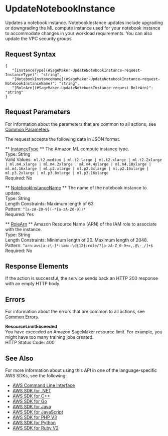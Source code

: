# UpdateNotebookInstance<a name="API_UpdateNotebookInstance"></a>

Updates a notebook instance\. NotebookInstance updates include upgrading or downgrading the ML compute instance used for your notebook instance to accommodate changes in your workload requirements\. You can also update the VPC security groups\.

## Request Syntax<a name="API_UpdateNotebookInstance_RequestSyntax"></a>

```
{
   "[InstanceType](#SageMaker-UpdateNotebookInstance-request-InstanceType)": "string",
   "[NotebookInstanceName](#SageMaker-UpdateNotebookInstance-request-NotebookInstanceName)": "string",
   "[RoleArn](#SageMaker-UpdateNotebookInstance-request-RoleArn)": "string"
}
```

## Request Parameters<a name="API_UpdateNotebookInstance_RequestParameters"></a>

For information about the parameters that are common to all actions, see [Common Parameters](CommonParameters.md)\.

The request accepts the following data in JSON format\.

 ** [InstanceType](#API_UpdateNotebookInstance_RequestSyntax) **   <a name="SageMaker-UpdateNotebookInstance-request-InstanceType"></a>
The Amazon ML compute instance type\.  
Type: String  
Valid Values:` ml.t2.medium | ml.t2.large | ml.t2.xlarge | ml.t2.2xlarge | ml.m4.xlarge | ml.m4.2xlarge | ml.m4.4xlarge | ml.m4.10xlarge | ml.m4.16xlarge | ml.p2.xlarge | ml.p2.8xlarge | ml.p2.16xlarge | ml.p3.2xlarge | ml.p3.8xlarge | ml.p3.16xlarge`   
Required: No

 ** [NotebookInstanceName](#API_UpdateNotebookInstance_RequestSyntax) **   <a name="SageMaker-UpdateNotebookInstance-request-NotebookInstanceName"></a>
The name of the notebook instance to update\.  
Type: String  
Length Constraints: Maximum length of 63\.  
Pattern: `^[a-zA-Z0-9](-*[a-zA-Z0-9])*`   
Required: Yes

 ** [RoleArn](#API_UpdateNotebookInstance_RequestSyntax) **   <a name="SageMaker-UpdateNotebookInstance-request-RoleArn"></a>
Amazon Resource Name \(ARN\) of the IAM role to associate with the instance\.  
Type: String  
Length Constraints: Minimum length of 20\. Maximum length of 2048\.  
Pattern: `^arn:aws[a-z\-]*:iam::\d{12}:role/?[a-zA-Z_0-9+=,.@\-_/]+$`   
Required: No

## Response Elements<a name="API_UpdateNotebookInstance_ResponseElements"></a>

If the action is successful, the service sends back an HTTP 200 response with an empty HTTP body\.

## Errors<a name="API_UpdateNotebookInstance_Errors"></a>

For information about the errors that are common to all actions, see [Common Errors](CommonErrors.md)\.

 **ResourceLimitExceeded**   
 You have exceeded an Amazon SageMaker resource limit\. For example, you might have too many training jobs created\.   
HTTP Status Code: 400

## See Also<a name="API_UpdateNotebookInstance_SeeAlso"></a>

For more information about using this API in one of the language\-specific AWS SDKs, see the following:
+  [AWS Command Line Interface](http://docs.aws.amazon.com/goto/aws-cli/sagemaker-2017-07-24/UpdateNotebookInstance) 
+  [AWS SDK for \.NET](http://docs.aws.amazon.com/goto/DotNetSDKV3/sagemaker-2017-07-24/UpdateNotebookInstance) 
+  [AWS SDK for C\+\+](http://docs.aws.amazon.com/goto/SdkForCpp/sagemaker-2017-07-24/UpdateNotebookInstance) 
+  [AWS SDK for Go](http://docs.aws.amazon.com/goto/SdkForGoV1/sagemaker-2017-07-24/UpdateNotebookInstance) 
+  [AWS SDK for Java](http://docs.aws.amazon.com/goto/SdkForJava/sagemaker-2017-07-24/UpdateNotebookInstance) 
+  [AWS SDK for JavaScript](http://docs.aws.amazon.com/goto/AWSJavaScriptSDK/sagemaker-2017-07-24/UpdateNotebookInstance) 
+  [AWS SDK for PHP V3](http://docs.aws.amazon.com/goto/SdkForPHPV3/sagemaker-2017-07-24/UpdateNotebookInstance) 
+  [AWS SDK for Python](http://docs.aws.amazon.com/goto/boto3/sagemaker-2017-07-24/UpdateNotebookInstance) 
+  [AWS SDK for Ruby V2](http://docs.aws.amazon.com/goto/SdkForRubyV2/sagemaker-2017-07-24/UpdateNotebookInstance) 